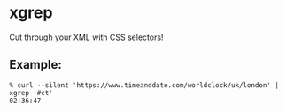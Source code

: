 
xgrep
=====

Cut through your XML with CSS selectors!

Example:
--------

    % curl --silent 'https://www.timeanddate.com/worldclock/uk/london' | xgrep '#ct'
    02:36:47

